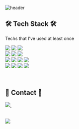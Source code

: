 ![header](https://capsule-render.vercel.app/api?type=waving&color=timeGradient&height=300&text=Jiyoon&#39;s%20GitHub%20Profile&fontSize=40&descSize=20&descAlign=80&fontAlignY=40&descAlignY=55)
<h2>🛠 Tech Stack 🛠</h2>
<p>Techs that I've used at least once</p>
<div>
  <img src="https://img.shields.io/badge/Java-0769AD?style=flat-square&logo=Java&logoColor=white"/>
  <img src="https://img.shields.io/badge/Python-3776AB?style=flat-square&logo=Python&logoColor=white"/>
   <img src="https://img.shields.io/badge/Spring-6DB33F?style=flat-square&logo=Spring&logoColor=white"/><br>
	
  <img src="https://img.shields.io/badge/html5-E34F26?style=flat-square&logo=html5&logoColor=white"/>
  <img src="https://img.shields.io/badge/css-1572B6?style=flat-square&logo=css3&logoColor=white"/>
  <img src="https://img.shields.io/badge/JavaScript-F7DF1E?style=flat-square&logo=JavaScript&logoColor=white"/><br>

  <img src="https://img.shields.io/badge/Oracle-F80000?style=flat-square&logo=Oracle&logoColor=white"/>
  <img src="https://img.shields.io/badge/MySQL-4479A1?style=flat-square&logo=MySQL&logoColor=white"/>
  <img src="https://img.shields.io/badge/Firebase-FFCA28?style=flat-square&logo=Firebase&logoColor=white"/>
  <img src="http://img.shields.io/badge/Apache Tomcat-F8DC75?style=flat-square&logo=apachetomcat&logoColor=black"/><br>
  
  <img src="https://img.shields.io/badge/Android-3DDC84?style=flat-square&logo=Android&logoColor=white"/>
  <img src="https://img.shields.io/badge/Eclipse IDE-2C2255?style=flat-square&logo=Eclipse IDE&logoColor=white"/>
  <img src="https://img.shields.io/badge/STS-6DB33F?style=flat-square&logo=Spring&logoColor=white"/>
  <img src="https://img.shields.io/badge/Visual Studio Code-007ACC?style=flat-square&logo=Visual Studio Code&logoColor=white"/><br>
</div>
<br><br>

<div>
  <h2>📩 Contact 📩</h2>
  <a href="mailto:wxv4869@gmail.com">
    <img src="https://img.shields.io/badge/Gmail-D14836?style=flat-square&logo=gmail&logoColor=white"/>&nbsp
  </a>
</div>
<br><br>

<div>
<picture>
  <source
    srcset="https://github-readme-stats.vercel.app/api?username=wxv4869&show_icons=true&theme=radical"
    media="(prefers-color-scheme: radical)"/>
  <source
    srcset="https://github-readme-stats.vercel.app/api?username=wxv4869&show_icons=true&theme=radical"
    media="(prefers-color-scheme: light), (prefers-color-scheme: no-preference)"/>
  <img src="https://github-readme-stats.vercel.app/api?username=wxv4869&show_icons=true&theme=radical" />
</picture>
</div>
